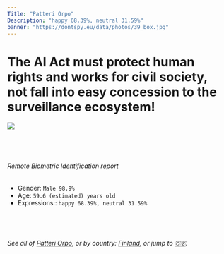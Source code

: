 ```yaml
---
Title: "Patteri Orpo"
Description: "happy 68.39%, neutral 31.59%"
banner: "https://dontspy.eu/data/photos/39_box.jpg"
---
```


# The AI Act must protect human rights and works for civil society, not fall into easy concession to the surveillance ecosystem!

<link rel="stylesheet" type="text/css" href="/css/blog.css" />

<div class="is-fake" hidden>

_This is a **fake picture**_, we collect these anyway [because the AI Act](why-deepfake) negotiation moves in a way that would create more mess in our lives! for a longer explanation, read [The Dual Threat: How Losing the Biometric Battle Fuels Deepfake Proliferation](/blog/the-dual-threat-how-losing-the-biometric-battle-fuels-deepfake-proliferation/)

</div>

<!-- <img src="https://dontspy.eu/data/photos/54_box.jpg" /> -->
<img src="https://dontspy.eu/data/photos/39_box.jpg" />

## <br>

###### Remote Biometric Identification report

* <span class="label">Gender:</span> `Male 98.9%`
* <span class="label">Age:</span> `59.6 (estimated) years old`
* <span class="label">Expressions::</span> `happy 68.39%, neutral 31.59%`

## <br>

###### See all of [Patteri Orpo](/policymaker#Patteri%20Orpo), or by country: [Finland](/country#Finland), or jump to [🇨🇿](/x/251).

## <br>